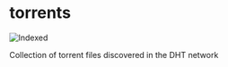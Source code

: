 torrents 
========
![Indexed](https://img.shields.io/badge/indexed-164253-blue)

Collection of torrent files discovered in the DHT network
